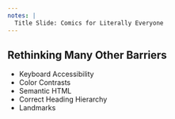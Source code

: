 ```yaml
---
notes: |
  Title Slide: Comics for Literally Everyone
---
```


## Rethinking Many Other Barriers

- Keyboard Accessibility
- Color Contrasts <!-- .element: class="fragment fade-up" -->
- Semantic HTML <!-- .element: class="fragment fade-up" -->
- Correct Heading Hierarchy <!-- .element: class="fragment fade-up" -->
- Landmarks <!-- .element: class="fragment fade-up" -->


<!-- .slide: data-transition="fade-in" -->
